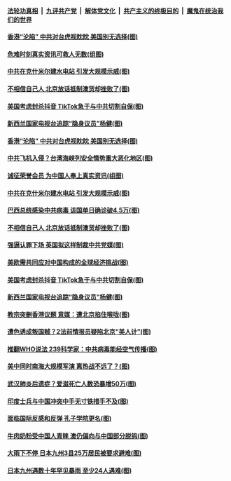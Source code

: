 

####  [法轮功真相](../../../../basic/blob/master/README.md?t=07082031) &nbsp;|&nbsp; [九评共产党](../../../../9ping.md/blob/master/README.md?t=07082031) &nbsp;|&nbsp; [解体党文化](../../../../jtdwh.md/blob/master/README.md?t=07082031)  &nbsp;|&nbsp; [共产主义的终极目的](../../../../gczydzjmd.md/blob/master/README.md?t=07082031) &nbsp;|&nbsp; [魔鬼在统治我们的世界](../../../../mgztzwmdsj.md/blob/master/README.md?t=07082031) 

#### [香港“沦陷” 中共对台虎视眈眈 美国别无选择(图)](../pages/p9/939008.md?t=07082031) 

#### [危难时刻真实资讯可救人无数(组图)](../pages/p9/938602.md?t=07082031) 

#### [中共在克什米尔建水电站 引发大规模示威(图)](../pages/p9/938978.md?t=07082031) 

#### [不相信自己人 北京放话抵制澳货却挫败了(图)](../pages/p9/938953.md?t=07082031) 

#### [美国考虑封杀抖音 TikTok急于与中共切割自保(图)](../pages/p9/938967.md?t=07082031) 

#### [新西兰国家电视台追踪“隐身议员”杨健(图)](../pages/p9/938943.md?t=07082031) 

#### [香港“沦陷” 中共对台虎视眈眈 美国别无选择(图)](../pages/p9/939008.md?t=07082031) 

#### [中共飞机入侵？台湾海峡列安全情势重大恶化地区(图)](../pages/p9/939057.md?t=07082031) 

#### [诚征荣誉会员 为中国人奉上真实资讯(组图)](../pages/p9/938602.md?t=07082031) 

#### [中共在克什米尔建水电站 引发大规模示威(图)](../pages/p9/938978.md?t=07082031) 

#### [巴西总统感染中共病毒 该国单日确诊破4.5万(图)](../pages/p9/939022.md?t=07082031) 

#### [不相信自己人 北京放话抵制澳货却挫败了(图)](../pages/p9/938953.md?t=07082031) 

#### [强逼认罪下场 英国拟这样制裁中共党媒(图)](../pages/p9/938940.md?t=07082031) 

#### [美欧需共同应对中国构成的全球经济挑战(图)](../pages/p9/939005.md?t=07082031) 

#### [美国考虑封杀抖音 TikTok急于与中共切割自保(图)](../pages/p9/938967.md?t=07082031) 

#### [新西兰国家电视台追踪“隐身议员”杨健(图)](../pages/p9/938943.md?t=07082031) 

#### [教宗突删香港议题 意媒：遭北京掐住喉咙(图)](../pages/p9/938923.md?t=07082031) 

#### [遭色诱成叛国贼？2法前情报员疑陷北京“美人计”(图)](../pages/p9/938843.md?t=07082031) 

#### [推翻WHO说法 239科学家：中共病毒能经空气传播(图)](../pages/p9/938847.md?t=07082031) 

#### [美中同时南海大规模军演 离热战不远了？(图)](../pages/p9/938890.md?t=07082031) 

#### [武汉肺炎后遗症？爱滋死亡人数恐暴增50万(图)](../pages/p9/938888.md?t=07082031) 

#### [印度士兵与中国冲突中手无寸铁措手不及(图)](../pages/p9/938886.md?t=07082031) 

#### [面临国际反感和反弹 孔子学院更名(图)](../pages/p9/938884.md?t=07082031) 

#### [牛肉奶粉受中国人青睐 澳仍偏向与中国部分脱钩(图)](../pages/p9/938857.md?t=07082031) 

#### [大雨下不停 日本九州3县25万居民被要求避难(图)](../pages/p9/938827.md?t=07082031) 

#### [日本九州遇数十年罕见暴雨 至少24人遇难(图)](../pages/p9/938817.md?t=07082031) 

